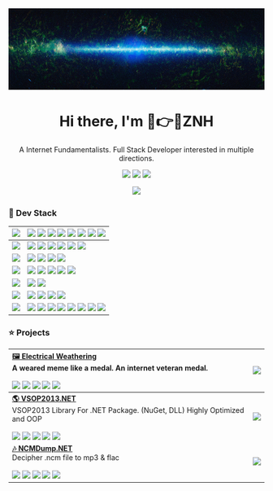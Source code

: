 <div align="center"><a name="readme-top"></a>

<img height="160" src="https://raw.githubusercontent.com/kingsznhone/kingsznhone/main/header.png">

<h1>Hi there, I'm 🤣👉🤡ZNH</h1>

A Internet Fundamentalists. Full Stack Developer interested in multiple directions. 


[![][github-follower-sheild]][github-follower-link]
[![][github-star-sheild]][github-star-link]
[![][bilibili-shield]][bilibili-link]


![](https://raw.githubusercontent.com/andreasbm/readme/master/assets/lines/rainbow.png)

</div>


### 💫 Dev Stack

| ![][h-language] | ![][language-csharp]  ![][language-python] ![][language-cpp] ![][language-asm] ![][language-cuda] ![][language-js] ![][language-php]   ![][language-fortran]             |
| :-------------- | :----------------------------------------------------------------------------------------------------------------------------------------------------------------------- |
| ![][h-framework]| ![][framework-aspdotnet] ![][framework-wpf] ![][framework-bootstrap] ![][framework-vue] ![][framework-torch]  ![][framework-wordpress]                                   |
| ![][h-ide]      | ![][ide-visualstudio] ![][ide-vscode]  ![][ide-pycharm]  ![][ide-unity]                                                                                                  |
| ![][h-os]       | ![][os-win] ![][os-wsl] ![][os-hyperv] ![][os-ubuntu] ![][os-kali]                                                                                                                      |
| ![][h-shell]    | ![][shell-terminal] ![][shell-bash]                                                                                                                                      |
| ![][h-database] |  ![][database-sqlite] ![][database-sqlserver] ![][database-mysql] ![][database-mariadb]                                                                                  |
| ![][h-other]    | ![][other-chatgpt] ![][other-azure] ![][other-huggingface] ![][other-nginx] ![][other-cloudflare] ![][other-gee] ![][other-x64dbg]  ![][other-ida]                                              |

### ⭐️ Projects
| [**🖼️ Electrical Weathering**][electrical-weathering-stars-link]<br/> A weared meme like a medal. An internet veteran medal. <br/><br/> [![][electrical-weathering-stars-shield]][electrical-weathering-stars-link] [![][electrical-weathering-license-shield]][electrical-weathering-license-link] [![][electrical-weathering-release-shield]][electrical-weathering-release-link] [![][electrical-weathering-releasedate-shield]][electrical-weathering-releasedate-link] [![][electrical-weathering-downloads-shield]][electrical-weathering-downloads-link] | [![][electrical-weathering-cover]][electrical-weathering-stars-link]   |
| :-------------------------------------------------------------------------------------------------------------------------------------------------------------------------------------------------------------------------------------------- | :----------------------------------------- |
| [**🌎 VSOP2013.NET**][vsop2013-stars-link]<br/> VSOP2013 Library For .NET Package. (NuGet, DLL) Highly Optimized and OOP <br/><br/>[![][vsop2013-stars-shield]][vsop2013-stars-link] [![][vsop2013-license-shield]][vsop2013-license-link] [![][vsop2013-release-shield]][vsop2013-release-link] [![][vsop2013-releasedate-shield]][vsop2013-releasedate-link] [![][vsop2013-downloads-shield]][vsop2013-downloads-link] | [![][vsop2013-cover]][vsop2013-stars-link] |
| [**🎶 NCMDump.NET**][vsop2013-stars-link]<br/> Decipher .ncm file to mp3 & flac <br/><br/>[![][ncmdump-stars-shield]][ncmdump-stars-link] [![][ncmdump-license-shield]][ncmdump-license-link] [![][ncmdump-release-shield]][ncmdump-release-link] [![][ncmdump-releasedate-shield]][ncmdump-releasedate-link] [![][ncmdump-downloads-shield]][ncmdump-downloads-link] | [![][ncmdump-cover]][vsop2013-stars-link] |


[electrical-weathering-cover]: https://raw.githubusercontent.com/kingsznhone/Electrical-Weathering/master/WeatheringSkia.png
[electrical-weathering-stars-shield]: https://img.shields.io/github/stars/kingsznhone/Electrical-Weathering?color=ffcb47&labelColor=black&style=flat-square
[electrical-weathering-stars-link]: https://github.com/kingsznhone/Electrical-Weathering/network/stargazers
[electrical-weathering-license-shield]: https://img.shields.io/github/license/kingsznhone/Electrical-Weathering?color=white&labelColor=black&style=flat-square
[electrical-weathering-license-link]: https://github.com/kingsznhone/Electrical-Weathering/blob/main/LICENSE
[electrical-weathering-release-shield]: https://img.shields.io/github/v/release/kingsznhone/Electrical-Weathering?color=369eff&labelColor=black&logo=github&style=flat-square
[electrical-weathering-release-link]: https://github.com/kingsznhone/Electrical-Weathering/releases
[electrical-weathering-releasedate-shield]: https://img.shields.io/github/release-date/kingsznhone/Electrical-Weathering?labelColor=black&style=flat-square
[electrical-weathering-releasedate-link]: https://github.com/kingsznhone/Electrical-Weathering/releases
[electrical-weathering-downloads-shield]: https://img.shields.io/github/downloads/kingsznhone/Electrical-Weathering/total?labelColor=black&style=flat-square
[electrical-weathering-downloads-link]: https://github.com/kingsznhone/Electrical-Weathering/releases

[vsop2013-cover]: https://raw.githubusercontent.com/kingsznhone/VSOP2013.NET/main/Demo.png
[vsop2013-stars-shield]: https://img.shields.io/github/stars/kingsznhone/vsop2013.net?color=ffcb47&labelColor=black&style=flat-square
[vsop2013-stars-link]: https://github.com/kingsznhone/vsop2013.net/network/stargazers
[vsop2013-license-shield]: https://img.shields.io/github/license/kingsznhone/vsop2013.net?color=white&labelColor=black&style=flat-square
[vsop2013-license-link]: https://github.com/kingsznhone/vsop2013.net/blob/main/LICENSE
[vsop2013-release-shield]: https://img.shields.io/github/v/release/kingsznhone/vsop2013.net?color=369eff&labelColor=black&logo=github&style=flat-square
[vsop2013-release-link]: https://github.com/kingsznhone/vsop2013.net/releases
[vsop2013-releasedate-shield]: https://img.shields.io/github/release-date/kingsznhone/vsop2013.net?labelColor=black&style=flat-square
[vsop2013-releasedate-link]: https://github.com/kingsznhone/vsop2013.net/releases
[vsop2013-downloads-shield]: https://img.shields.io/github/downloads/kingsznhone/vsop2013.net/total?labelColor=black&style=flat-square
[vsop2013-downloads-link]: https://github.com/kingsznhone/vsop2013.net/releases

[ncmdump-cover]: https://raw.githubusercontent.com/kingsznhone/NCMDump.NET/main/Demo/light.png
[ncmdump-stars-shield]: https://img.shields.io/github/stars/kingsznhone/ncmdump.net?color=ffcb47&labelColor=black&style=flat-square
[ncmdump-stars-link]: https://github.com/kingsznhone/ncmdump.net/network/stargazers
[ncmdump-license-shield]: https://img.shields.io/github/license/kingsznhone/ncmdump.net?color=white&labelColor=black&style=flat-square
[ncmdump-license-link]: https://github.com/kingsznhone/ncmdump.net/blob/main/LICENSE
[ncmdump-release-shield]: https://img.shields.io/github/v/release/kingsznhone/ncmdump.net?color=369eff&labelColor=black&logo=github&style=flat-square
[ncmdump-release-link]: https://github.com/kingsznhone/ncmdump.net/releases
[ncmdump-releasedate-shield]: https://img.shields.io/github/release-date/kingsznhone/ncmdump.net?labelColor=black&style=flat-square
[ncmdump-releasedate-link]: https://github.com/kingsznhone/ncmdump.net/releases
[ncmdump-downloads-shield]: https://img.shields.io/github/downloads/kingsznhone/ncmdump.net/total?labelColor=black&style=flat-square
[ncmdump-downloads-link]: https://github.com/kingsznhone/ncmdump.net/releases

[github-follower-sheild]: https://img.shields.io/github/followers/kingsznhone?logo=github&style=flat-square
[github-follower-link]: https://github.com/kingsznhone
[github-star-sheild]: https://img.shields.io/github/stars/kingsznhone?affiliations=OWNER&logo=github&style=flat-square
[github-star-link]: https://github.com/kingsznhone


[bilibili-shield]: https://bilistats.lonelyion.com/followers?color=fb7299&label=followers&label_color=black&logo_color=white&style=flat-square&uid=2853155
[bilibili-link]: https://space.bilibili.com/2853155

[h-framework]: https://img.shields.io/badge/-FRAMEWORK-000?style=flat-square&color=0069A8
[h-devops]: https://img.shields.io/badge/-DEVOPS-000?style=flat-square&color=0069A8
[h-language]: https://img.shields.io/badge/-LANGUAGE-000?style=flat-square&color=0069A8
[h-ide]: https://img.shields.io/badge/-IDE-000?style=flat-square&color=0069A8
[h-os]: https://img.shields.io/badge/-OS-000?style=flat-square&color=0069A8
[h-other]: https://img.shields.io/badge/-OTHER-000?style=flat-square&color=0069A8
[h-shell]: https://img.shields.io/badge/-SHELL-000?style=flat-square&color=0069A8
[h-database]: https://img.shields.io/badge/-DATABASE-000?style=flat-square&color=0069A8

[language-cpp]: https://img.shields.io/badge/C%2FC%2B%2B-fff?style=flat-square&logo=cplusplus&logoColor=ffffff&labelColor=%2300599C&color=%2300599C
[language-cuda]: https://img.shields.io/badge/CUDA-fff?style=flat-square&logo=nvidia&logoColor=ffffff&labelColor=76B900&color=76B900
[language-csharp]: https://img.shields.io/badge/C%23-000?style=flat-square&logo=dotnet&logoColor=ffffff&labelColor=512BD4&color=512BD4
[language-js]: https://img.shields.io/badge/JavaScript-000?style=flat-square&logo=javascript&logoColor=ffffff&labelColor=F7DF1E&color=F7DF1E
[language-python]: https://img.shields.io/badge/python-fff?style=flat-square&logo=python&logoColor=ffffff&labelColor=3776AB&color=3776AB
[language-php]: https://img.shields.io/badge/PHP-fff?style=flat-square&logo=php&logoColor=ffffff&labelColor=777BB4&color=777BB4
[language-asm]: https://img.shields.io/badge/x86%2F64%20Assembly-fff?style=flat-square&logo=intel&logoColor=ffffff&labelColor=0071C5&color=0071C5
[language-fortran]: https://img.shields.io/badge/Fortran-fff?style=flat-square&logo=fortran&logoColor=ffffff&labelColor=734F96&color=734F96

[framework-bootstrap]: https://img.shields.io/badge/-Bootstrap-000?style=flat-square&logo=bootstrap&logoColor=fff&labelColor=7952B3&color=7952B3
[framework-aspdotnet]: https://img.shields.io/badge/ASP_.NET_Core-000?style=flat-square&logo=dotnet&logoColor=ffffff&labelColor=%23512BD4&color=%23512BD4
[framework-wpf]: https://img.shields.io/badge/WPF-000?style=flat-square&logo=dotnet&logoColor=ffffff&labelColor=%23512BD4&color=%23512BD4
[framework-vue]: https://img.shields.io/badge/Vue.Js-000?style=flat-square&logo=vuedotjs&logoColor=ffffff&labelColor=4FC08D&color=4FC08D
[framework-torch]: https://img.shields.io/badge/PyTorch-000?style=flat-square&logo=pytorch&logoColor=ffffff&labelColor=EE4C2C&color=EE4C2C
[framework-wordpress]: https://img.shields.io/badge/WordPress-fff?style=flat-square&logo=wordpress&logoColor=ffffff&labelColor=21759B&color=21759B

[os-ubuntu]: https://img.shields.io/badge/-Ubuntu-000?style=flat-square&logo=ubuntu&logoColor=ffffff&labelColor=e95420&color=e95420
[os-wsl]: https://img.shields.io/badge/💻-WSL-000?style=flat-square&logoColor=ffffff&labelColor=d0e1f4&color=d0e1f4
[os-hyperv]: https://img.shields.io/badge/Hyper--V-fff?style=flat-square&logo=windows10&logoColor=fff&labelColor=0078D6&color=0078D6
[os-win]: https://img.shields.io/badge/-Windows-000?style=flat-square&logo=windows11&logoColor=1b66d6&labelColor=d0e1f4&color=d0e1f4
[os-kali]: https://img.shields.io/badge/Kali-000?style=flat-square&logo=kalilinux&logoColor=ffffff&labelColor=557C94&color=557C94

[ide-visualstudio]: https://img.shields.io/badge/Visual%20Studio-fff?style=flat-square&logo=visualstudio&logoColor=ffffff&labelColor=5C2D91&color=5C2D91
[ide-vscode]: https://img.shields.io/badge/-VS_Code-fff?style=flat-square&logo=visualstudiocode&logoColor=ffffff&labelColor=007ACC&color=007ACC
[ide-pycharm]: https://img.shields.io/badge/-Pycharm-fff?style=flat-square&logo=pycharm&logoColor=000000&labelColor=def259&color=def259
[ide-unity]: https://img.shields.io/badge/Unity-fff?style=flat-square&logo=unity&logoColor=ffffff&labelColor=000000&color=000000

[other-chatgpt]: https://img.shields.io/badge/-ChatGPT-000?style=flat-square&logoColor=white&logo=openai
[other-huggingface]: https://img.shields.io/badge/%F0%9F%A4%97-HuggingFace-fff?style=flat-square&labelColor=C4F8FF&color=C4F8FF
[other-azure]: https://img.shields.io/badge/Azure-000?style=flat-square&logo=microsoftazure&logoColor=ffffff&labelColor=0078D4&color=0078D4
[other-x64dbg]: https://img.shields.io/badge/🖥️-x64dbg-000?style=flat-square&labelColor=000000&color=000000
[other-ida]: https://img.shields.io/badge/🖥️-IDA-000?style=flat-square&labelColor=000000&color=000000
[other-gee]: https://img.shields.io/badge/GEE-000?style=flat-square&logo=googleearthengine&logoColor=ffffff&labelColor=4285F4&color=4285F4
[other-nginx]: https://img.shields.io/badge/-Nginx-000?style=flat-square&logo=nginx&labelColor=009639&color=009639
[other-cloudflare]: https://img.shields.io/badge/Cloudflare-000?style=flat-square&logo=cloudflare&logoColor=ffffff&labelColor=F38020&color=F38020

[database-sqlserver]: https://img.shields.io/badge/SQL%20Server-000?style=flat-square&logo=microsoftsqlserver&logoColor=ffffff&labelColor=CC2927&color=CC2927
[database-sqlite]: https://img.shields.io/badge/-SQLite-000?style=flat-squaree&logo=sqlite&labelColor=003B57&color=003B57
[database-mysql]: https://img.shields.io/badge/MySQL-000?style=flat-square&logo=mysql&logoColor=ffffff&labelColor=4479A1&color=4479A1
[database-mariadb]: https://img.shields.io/badge/MariaDB-000?style=flat-square&logo=mariadb&logoColor=ffffff&labelColor=003545&color=003545

[shell-terminal]: https://img.shields.io/badge/Powershell-fff?style=flat-square&logo=powershell&logoColor=ffffff&labelColor=5391FE&color=5391FE
[shell-bash]: https://img.shields.io/badge/Bash-000?style=flat-square&logo=gnubash&logoColor=ffffff&labelColor=000000&color=000000

